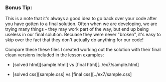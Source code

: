 ### Bonus Tip:

This is a note that it's always a good idea to go back over your code after you have gotten to a final solution.  Often when we are developing, we are trying many things - they may work part of the way, but end up being useless in our final solution.  Becuase they were never "broken", it's easy to skip over the fact that they don't actually do anything for our code!

Compare these these files I created working out the solution with their final clean versions included in the lesson examples:

* [solved html][sample.html] vs [final html][../ex7/sample.html]

* [solved css][sample.css] vs [final css][../ex7/sample.css]
